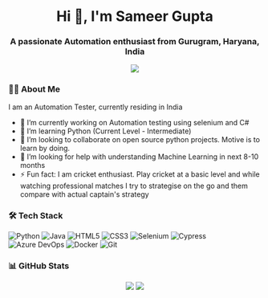 <h1 align="center">Hi 👋, I'm Sameer Gupta</h1>
<h3 align="center">A passionate Automation enthusiast from Gurugram, Haryana, India</h3>

<p align="center">
  <img src="https://readme-typing-svg.herokuapp.com/?lines=Welcome+to+my+GitHub!;Started+learning+new+techs;Let's+connect!;Learn+Together&center=true&width=500&height=50" />
</p>

### 🧑‍💻 About Me
I am an Automation Tester, currently residing in India
- 🔭 I’m currently working on Automation testing using selenium and C#
- 🌱 I’m learning Python (Current Level - Intermediate)
- 👯 I’m looking to collaborate on open source python projects. Motive is to learn by doing.
- 🤔 I’m looking for help with understanding Machine Learning in next 8-10 months
- ⚡ Fun fact: I am cricket enthusiast. Play cricket at a basic level and while watching professional matches I try to strategise on the go and them compare with actual captain's strategy

### 🛠️ Tech Stack

![Python](https://img.shields.io/badge/-Python-333?style=flat&logo=python)
![Java](https://img.shields.io/badge/Java-333?style=flat&logo=java)
![HTML5](https://img.shields.io/badge/HTML5-E34F26?style=flat&logo=html5&logoColor=white)
![CSS3](https://img.shields.io/badge/CSS3-1572B6?style=flat&logo=css3&logoColor=white)
![Selenium](https://img.shields.io/badge/Selenium-WebDriver-333?style=flat&logo=selenium)
![Cypress](https://img.shields.io/badge/Cypress-333?style=flat&logo=cypress)
![Azure DevOps](https://img.shields.io/badge/Azure%20DevOps-333?style=flat&logo=azure-devops)
![Docker](https://img.shields.io/badge/-Docker-333?style=flat&logo=docker)
![Git](https://img.shields.io/badge/-Git-333?style=flat&logo=git)

### 📊 GitHub Stats

<p align="center">
  <img src="https://github-readme-stats.vercel.app/api?username=Sameer281187&show_icons=true&theme=radical" />
  <img src="https://github-readme-streak-stats.herokuapp.com/?user=Sameer281187&theme=radical" />
</p>
